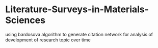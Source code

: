 # Literature-Surveys-in-Materials-Sciences
using bardosova algorithm to generate citation network for analysis of development of research topic over time
